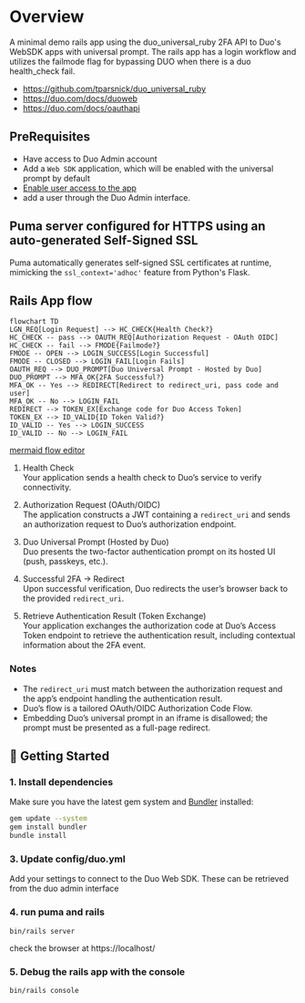 
# Overview

A minimal demo rails app using the duo_universal_ruby 2FA API to Duo's WebSDK apps with universal prompt.
The rails app has a login workflow and utilizes the failmode flag for bypassing DUO when there is a duo health_check fail.

- https://github.com/tparsnick/duo_universal_ruby
- https://duo.com/docs/duoweb
- https://duo.com/docs/oauthapi

## PreRequisites
- Have access to Duo Admin account
- Add a `Web SDK` application, which will be enabled with the universal prompt by default
- [Enable user access to the app](https://duo.com/docs/protecting-applications#user-access)
- add a user through the Duo Admin interface.

## Puma server configured for HTTPS using an auto-generated Self-Signed SSL
Puma automatically generates self-signed SSL certificates at runtime, mimicking the `ssl_context='adhoc'` feature from Python's Flask.

## Rails App flow

```mermaid
flowchart TD
LGN_REQ[Login Request] --> HC_CHECK{Health Check?}
HC_CHECK -- pass --> OAUTH_REQ[Authorization Request - OAuth OIDC]
HC_CHECK -- fail --> FMODE{Failmode?}
FMODE -- OPEN --> LOGIN_SUCCESS[Login Successful]
FMODE -- CLOSED --> LOGIN_FAIL[Login Fails]
OAUTH_REQ --> DUO_PROMPT[Duo Universal Prompt - Hosted by Duo]
DUO_PROMPT --> MFA_OK{2FA Successful?}
MFA_OK -- Yes --> REDIRECT[Redirect to redirect_uri, pass code and user]
MFA_OK -- No --> LOGIN_FAIL
REDIRECT --> TOKEN_EX[Exchange code for Duo Access Token]
TOKEN_EX --> ID_VALID{ID Token Valid?}
ID_VALID -- Yes --> LOGIN_SUCCESS
ID_VALID -- No --> LOGIN_FAIL
```
[mermaid flow editor](https://mermaid.live/)

1. Health Check  
Your application sends a health check to Duo’s service to verify connectivity.

2. Authorization Request (OAuth/OIDC)  
The application constructs a JWT containing a `redirect_uri` and sends an authorization request to Duo’s authorization endpoint.

3. Duo Universal Prompt (Hosted by Duo)  
Duo presents the two-factor authentication prompt on its hosted UI (push, passkeys, etc.).

4. Successful 2FA → Redirect  
Upon successful verification, Duo redirects the user’s browser back to the provided `redirect_uri`.

5. Retrieve Authentication Result (Token Exchange)  
Your application exchanges the authorization code at Duo’s Access Token endpoint to retrieve the authentication result, including contextual information about the 2FA event.


### Notes

- The `redirect_uri` must match between the authorization request and the app’s endpoint handling the authentication result.
- Duo’s flow is a tailored OAuth/OIDC Authorization Code Flow.
- Embedding Duo’s universal prompt in an iframe is disallowed; the prompt must be presented as a full-page redirect.


## 🚀 Getting Started

### 1. Install dependencies

Make sure you have the latest gem system and [Bundler](https://bundler.io/) installed:

```bash
gem update --system
gem install bundler
bundle install
```
### 3. Update config/duo.yml 

Add your settings to connect to the Duo Web SDK. These can be retrieved from the duo admin interface

### 4. run puma and rails
```
bin/rails server
```
check the browser at https://localhost/

### 5. Debug the rails app with the console
```
bin/rails console
```

